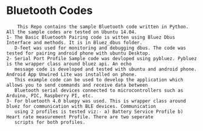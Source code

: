 # Bluetooth Codes

        This Repo contains the sample Bluetooth code written in Python. All the sample codes are tested on Ubuntu 14.04.
    1- The Basic Bluetooth Pairing code is witten using Bluez Dbus Interface and methods. It is in Bluez_dbus folder.
       D-feet was used for monitoring and debugging dbus. The code was tested for pairing android phone with ubuntu Desktop.
    2- Serial Port Profile Sample code was devloped using pybluez. Pybluez is the wrapper class around bluez api. An echo
       message code is developed and tested with ubuntu and android phone. Android App Unwired Lite was installed on phone.
       This example code can be used to develop the application which allows you to send commands and receive data between 
       Bluetooth serial devices connected to microcontrollers such as Arduino, PIC, Raspberry PI, etc.
    3- For bluetooth 4.0 bluepy was used. This is wrapper class around bluez for communication with BLE devices. Communication 
       using 2 profiles is tested viz:- a) Battery Service Profile b) Heart rate measurement Profile. There are two seperate 
       scripts for both profiles.
